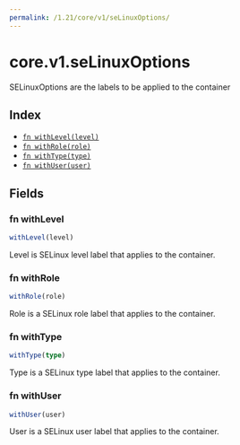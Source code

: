 ```yaml
---
permalink: /1.21/core/v1/seLinuxOptions/
---
```


# core.v1.seLinuxOptions

SELinuxOptions are the labels to be applied to the container

## Index

* [`fn withLevel(level)`](#fn-withlevel)
* [`fn withRole(role)`](#fn-withrole)
* [`fn withType(type)`](#fn-withtype)
* [`fn withUser(user)`](#fn-withuser)

## Fields

### fn withLevel

```ts
withLevel(level)
```

Level is SELinux level label that applies to the container.

### fn withRole

```ts
withRole(role)
```

Role is a SELinux role label that applies to the container.

### fn withType

```ts
withType(type)
```

Type is a SELinux type label that applies to the container.

### fn withUser

```ts
withUser(user)
```

User is a SELinux user label that applies to the container.